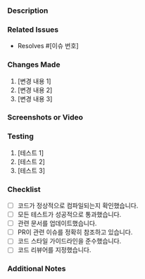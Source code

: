 ### Description

<!--
  간단하게 PR의 목적을 설명하세요.
  이 PR이 해결하려는 문제나 추가하려는 기능에 대해 요약해주세요.
-->

### Related Issues

<!--
  관련된 이슈 번호를 참고하세요.
  예: Fixes #123, Closes #456
-->

- Resolves #[이슈 번호]

### Changes Made

<!--
  이 PR에서 변경된 사항을 설명하세요.
  코드, 문서, 설정 등 변경된 내용을 상세히 기술합니다.
-->

1. [변경 내용 1]
2. [변경 내용 2]
3. [변경 내용 3]

### Screenshots or Video

<!--
  변경된 사항이 UI에 영향을 미치는 경우, 변경 전후의 스크린샷이나 동영상을 첨부하세요.
-->

### Testing

<!--
  변경 사항을 테스트한 방법을 설명하세요.
  테스트한 환경 (OS, 브라우저, 장치 등)과 테스트 절차를 구체적으로 기술합니다.
-->

1. [테스트 1]
2. [테스트 2]
3. [테스트 3]

### Checklist

<!--
  PR 작성 시 다음 항목들을 확인하세요.
-->

- [ ] 코드가 정상적으로 컴파일되는지 확인했습니다.
- [ ] 모든 테스트가 성공적으로 통과했습니다.
- [ ] 관련 문서를 업데이트했습니다.
- [ ] PR이 관련 이슈를 정확히 참조하고 있습니다.
- [ ] 코드 스타일 가이드라인을 준수했습니다.
- [ ] 코드 리뷰어를 지정했습니다.

### Additional Notes

<!--
  리뷰어가 이해하는 데 도움이 될 추가적인 참고 사항이나 정보가 있다면 여기에 작성하세요.
-->

